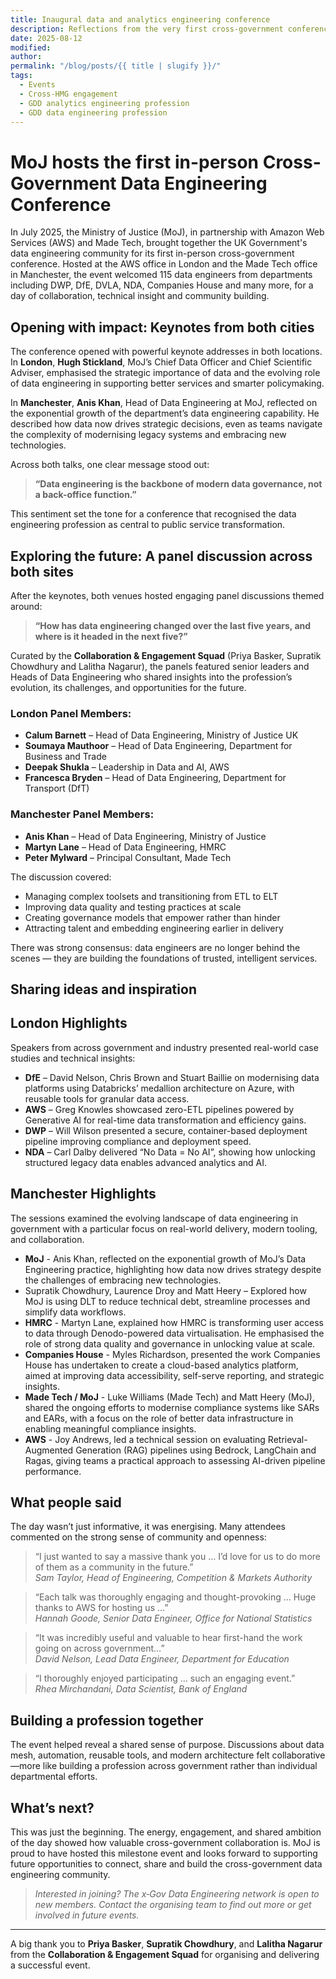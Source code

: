 ```yaml
---
title: Inaugural data and analytics engineering conference
description: Reflections from the very first cross-government conference for data and analytics engineering
date: 2025-08-12
modified: 
author: 
permalink: "/blog/posts/{{ title | slugify }}/"
tags:
  - Events
  - Cross-HMG engagement
  - GDD analytics engineering profession
  - GDD data engineering profession
---
```



# MoJ hosts the first in-person Cross-Government Data Engineering Conference

In July 2025, the Ministry of Justice (MoJ), in partnership with Amazon Web Services (AWS) and Made Tech, brought together the UK Government's data engineering community for its first in-person cross-government conference. Hosted at the AWS office in London and the Made Tech office in Manchester, the event welcomed 115 data engineers from departments including DWP, DfE, DVLA, NDA, Companies House and many more, for a day of collaboration, technical insight and community building.

## Opening with impact: Keynotes from both cities

The conference opened with powerful keynote addresses in both locations. In **London**, **Hugh Stickland**, MoJ’s Chief Data Officer and Chief Scientific Adviser, emphasised the strategic importance of data and the evolving role of data engineering in supporting better services and smarter policymaking. 

In **Manchester**, **Anis Khan**, Head of Data Engineering at MoJ, reflected on the exponential growth of the department’s data engineering capability. He described how data now drives strategic decisions, even as teams navigate the complexity of modernising legacy systems and embracing new technologies.

Across both talks, one clear message stood out:

> **“Data engineering is the backbone of modern data governance, not a back-office function.”**

This sentiment set the tone for a conference that recognised the data engineering profession as central to public service transformation.

## Exploring the future: A panel discussion across both sites

After the keynotes, both venues hosted engaging panel discussions themed around:

> **“How has data engineering changed over the last five years, and where is it headed in the next five?”**

Curated by the **Collaboration & Engagement Squad** (Priya Basker, Supratik Chowdhury and Lalitha Nagarur), the panels featured senior leaders and Heads of Data Engineering who shared insights into the profession’s evolution, its challenges, and opportunities for the future.

### London Panel Members:
- **Calum Barnett** – Head of Data Engineering, Ministry of Justice UK  
- **Soumaya Mauthoor** – Head of Data Engineering, Department for Business and Trade  
- **Deepak Shukla** – Leadership in Data and AI, AWS  
- **Francesca Bryden** – Head of Data Engineering, Department for Transport (DfT)

### Manchester Panel Members:
- **Anis Khan** – Head of Data Engineering, Ministry of Justice  
- **Martyn Lane** – Head of Data Engineering, HMRC  
- **Peter Mylward** – Principal Consultant, Made Tech

The discussion covered:
- Managing complex toolsets and transitioning from ETL to ELT
- Improving data quality and testing practices at scale
- Creating governance models that empower rather than hinder
- Attracting talent and embedding engineering earlier in delivery

There was strong consensus: data engineers are no longer behind the scenes — they are building the foundations of trusted, intelligent services.

## Sharing ideas and inspiration

## London Highlights
Speakers from across government and industry presented real-world case studies and technical insights:

- **DfE** – David Nelson, Chris Brown and Stuart Baillie on modernising data platforms using Databricks’ medallion architecture on Azure, with reusable tools for granular data access.  
- **AWS** – Greg Knowles showcased zero-ETL pipelines powered by Generative AI for real-time data transformation and efficiency gains.  
- **DWP** – Will Wilson presented a secure, container-based deployment pipeline improving compliance and deployment speed.  
- **NDA** – Carl Dalby delivered “No Data = No AI”, showing how unlocking structured legacy data enables advanced analytics and AI.

## Manchester Highlights

The sessions examined the evolving landscape of data engineering in government with a particular focus on real-world delivery, modern tooling, and collaboration.

* **MoJ** - Anis Khan, reflected on the exponential growth of MoJ’s Data Engineering practice, highlighting how data now drives strategy despite the challenges of embracing new technologies.
* Supratik Chowdhury, Laurence Droy and Matt Heery – Explored how MoJ is using DLT to reduce technical debt, streamline processes and simplify data workflows.
* **HMRC** - Martyn Lane, explained how HMRC is transforming user access to data through Denodo-powered data virtualisation. He emphasised the role of strong data quality and governance in unlocking value at scale.
* **Companies House** - Myles Richardson, presented the work Companies House has undertaken to create a cloud-based analytics platform, aimed at improving data accessibility, self-serve reporting, and strategic insights.
* **Made Tech / MoJ** - Luke Williams (Made Tech) and Matt Heery (MoJ), shared the ongoing efforts to modernise compliance systems like SARs and EARs, with a focus on the role of better data infrastructure in enabling meaningful compliance insights.
* **AWS** - Joy Andrews, led a technical session on evaluating Retrieval-Augmented Generation (RAG) pipelines using Bedrock, LangChain and Ragas, giving teams a practical approach to assessing AI-driven pipeline performance.


## What people said

The day wasn’t just informative, it was energising. Many attendees commented on the strong sense of community and openness:

> “I just wanted to say a massive thank you … I’d love for us to do more of them as a community in the future.”  
> *Sam Taylor, Head of Engineering, Competition & Markets Authority*

> “Each talk was thoroughly engaging and thought-provoking … Huge thanks to AWS for hosting us …”  
> *Hannah Goode, Senior Data Engineer, Office for National Statistics*

> “It was incredibly useful and valuable to hear first-hand the work going on across government…”  
> *David Nelson, Lead Data Engineer, Department for Education*

> “I thoroughly enjoyed participating … such an engaging event.”  
> *Rhea Mirchandani, Data Scientist, Bank of England*

## Building a profession together

The event helped reveal a shared sense of purpose. Discussions about data mesh, automation, reusable tools, and modern architecture felt collaborative—more like building a profession across government rather than individual departmental efforts.

## What’s next?

This was just the beginning. The energy, engagement, and shared ambition of the day showed how valuable cross-government collaboration is. MoJ is proud to have hosted this milestone event and looks forward to supporting future opportunities to connect, share and build the cross-government data engineering community.

> *Interested in joining? The x‑Gov Data Engineering network is open to new members. Contact the organising team to find out more or get involved in future events.*

---

A big thank you to **Priya Basker**, **Supratik Chowdhury**, and **Lalitha Nagarur** from the **Collaboration & Engagement Squad** for organising and delivering a successful event.

